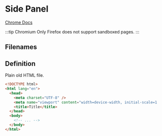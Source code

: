 # Side Panel

[Chrome Docs](https://developer.chrome.com/docs/extensions/reference/sidePanel/)

:::tip Chromium Only
Firefox does not support sandboxed pages.
:::

## Filenames

<EntrypointPatterns
  :patterns="[
    ['entrypoints/sidepanel.html', 'sidepanel.html'],
    ['entrypoints/sidepanel/index.html', 'sidepanel.html'],
    ['entrypoints/<name>.sidepanel.html', '<name>.html` '],
    ['entrypoints/<name>.sidepanel/index.html', '<name>.html` '],
  ]"
/>

## Definition

Plain old HTML file.

```html
<!DOCTYPE html>
<html lang="en">
  <head>
    <meta charset="UTF-8" />
    <meta name="viewport" content="width=device-width, initial-scale=1.0" />
    <title>Title</title>
  </head>
  <body>
    <!-- ... -->
  </body>
</html>
```
